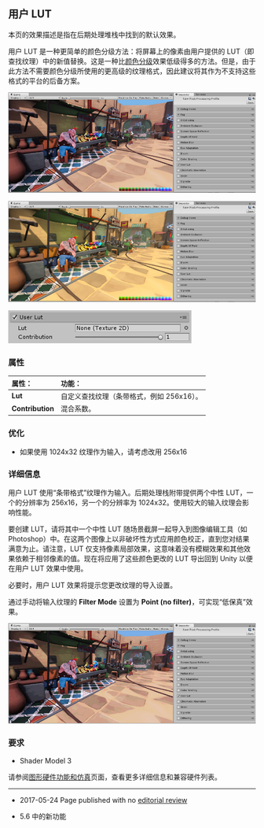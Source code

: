 ## 用户 LUT

本页的效果描述是指在后期处理堆栈中找到的默认效果。

用户 LUT 是一种更简单的颜色分级方法：将屏幕上的像素由用户提供的 LUT（即查找纹理）中的新值替换。这是一种比[颜色分级](PostProcessing-ColorGrading.html)效果低级得多的方法。但是，由于此方法不需要颜色分级所使用的更高级的纹理格式，因此建议将其作为不支持这些格式的平台的后备方案。

![应用用户 LUT (User LUT) 后的场景（处于演示目的，进行了 LUT 覆盖）](../uploads/Main/PostProcessing-UserLut-0.jpg)

![未应用用户 LUT (User LUT) 的场景（处于演示目的，进行了 LUT 覆盖）](../uploads/Main/PostProcessing-UserLut-1.jpg)

![User LUT 的 UI](../uploads/Main/PostProcessing-UserLut-2.png)

### 属性

| __属性：__| __功能：__ |
|:---|:---| 
| __Lut__| 自定义查找纹理（条带格式，例如 256x16）。 |
| __Contribution__| 混合系数。 |



### 优化

* 如果使用 1024x32 纹理作为输入，请考虑改用 256x16

### 详细信息

用户 LUT 使用“条带格式”纹理作为输入。后期处理栈附带提供两个中性 LUT，一个的分辨率为 256x16，另一个的分辨率为 1024x32。使用较大的输入纹理会影响性能。

要创建 LUT，请将其中一个中性 LUT 随场景截屏一起导入到图像编辑工具（如 Photoshop）中。在这两个图像上以非破坏性方式应用颜色校正，直到您对结果满意为止。请注意，LUT 仅支持像素局部效果，这意味着没有模糊效果和其他效果依赖于相邻像素的值。现在将应用了这些颜色更改的 LUT 导出回到 Unity 以便在用户 LUT 效果中使用。

必要时，用户 LUT 效果将提示您更改纹理的导入设置。

通过手动将输入纹理的 __Filter Mode__ 设置为 __Point (no filter)__，可实现“低保真”效果。

![场景使用与上面示例相同的 LUT，但 Filter Mode 设置为 Point](../uploads/Main/PostProcessing-UserLut-3.jpg)

### 要求

* Shader Model 3

请参阅[图形硬件功能和仿真](GraphicsEmulation.html)页面，查看更多详细信息和兼容硬件列表。

---

* <span class="page-edit"> 2017-05-24  Page published with no [editorial review](DocumentationEditorialReview.html)
</span>

* <span class="page-history">5.6 中的新功能</span>
